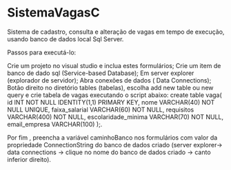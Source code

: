 # SistemaVagasC
Sistema de cadastro, consulta e alteração de vagas em tempo de execução, usando banco de dados local Sql Server.

Passos para executá-lo:

Crie um projeto no visual studio e inclua estes formulários;
Crie um item de banco de dado sql (Service-based Database);
Em server explorer (explorador de servidor);
Abra conexões de dados ( Data Connections);
Botão direito no diretório tables (tabelas), escolha add new table ou new query e crie tabela de vagas executando o script abaixo:
create table vaga(
     id INT NOT NULL IDENTITY(1,1) PRIMARY KEY,
     nome VARCHAR(40) NOT NULL UNIQUE,
     faixa_salarial VARCHAR(60) NOT NULL,
     requisitos VARCHAR(400) NOT NULL,
     escolaridade_minima VARCHAR(70) NOT NULL,
     email_empresa VARCHAR(100)
 );.
 
 
Por fim , preencha a variável caminhoBanco nos formulários com valor da propriedade ConnectionString do banco de dados criado (server explorer-> data connections -> clique no nome do banco de dados criado -> canto inferior direito).

